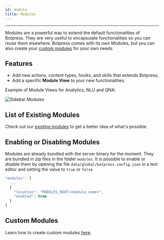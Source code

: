 ```yaml
---
id: module
title: Modules
---
```


--------------------

Modules are a powerful way to extend the default functionalities of Botpress. They are very useful to encapsulate functionalities so you can reuse them elsewhere. Botpress comes with its own Modules, but you can also create your [custom modules](/docs/overview/tutorials/create-modules) for your own needs.

## Features

- Add new actions, content types, hooks, and skills that extends Botpress;
- Add a specific **Module View** to your new functionalities.

Example of Module Views for Analytics, NLU and QNA:

![Sidebar Modules](/assets/modules-views.gif)

## List of Existing Modules

Check out our [existing modules](https://github.com/botpress/botpress/tree/master/modules) to get a better idea of what's possible.

## Enabling or Disabling Modules

Modules are already bundled with the server binary for the moment. They are bundled in zip files in the folder `modules`. It is possible to enable or disable them by opening the file `data/global/botpress.config.json` in a text editor and setting the value to `true` or `false`

```js
"modules": [
  ...
  {
    "location": "MODULES_ROOT/<module_name>",
    "enabled": true
  }
]
```

## Custom Modules

Learn how to create custom modules [here](../advanced/custom-module).
